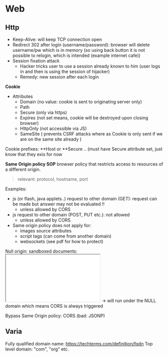 # Web

## Http

- Keep-Alive: will keep TCP connection open
- Redirect 302 after login (username/password): browser will delete username/pw which is in memory (so using back button it is not possible to relogin, which is intended (example internet cafe))
- Session fixation attack
  - Hacker tricks user to use a session already known to him (user logs in and then is using the session of hijacker)
  - Remedy: new session after each login

**Cookie**

- Attributes
  - Domain (no value: cookie is sent to originating server only)
  - Path
  - Secure (only via https)
  - Expires (not set means, cookie will be destroyed upon closing browser)
  - HttpOnly (not accessible via JS)
  - SameSite ( prevents CSRF attacks where as Cookie is only sent if we are on the same site already )

Cookie prefixes: **Host or **Secure .. (must have Secure attribute set, just know that they exis for now

**Same Origin policy SOP**
browser policy that restricts access to resources of a different origin.

> relevant: protocol, hostname, port

Examples:

- js (or flash, java applets..) request to other domain (GET): request can be made but answer may not be evaluated !!
  - unless allowed by CORS
- js request to other domain (POST, PUT etc.): not allowed
  - unless allowed by CORS
- Same origin policy does not apply for:
  - images source attributes
  - script tags (can come from another domain)
  - websockets (see pdf for how to protect)

Null origin: sandboxed documents: <iframe sandbox="allow-scripts" src="frame.html"></iframe> -> will run under the NULL domain which means CORS is always triggered

Bypass Same Origin policy: CORS (bad: JSONP)

## Varia

Fully qualified domain name: https://techterms.com/definition/fqdn
Top level domain: "com", "org" etc.
